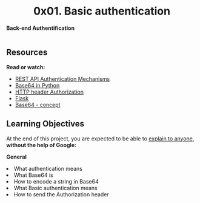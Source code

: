 <center><h1>0x01. Basic authentication</h1></center>

<b>Back-end  Authentification</b>

<img src="https://s3.amazonaws.com/alx-intranet.hbtn.io/uploads/medias/2020/5/6ccb363443a8f301bc2bc38d7a08e9650117de7c.png?X-Amz-Algorithm=AWS4-HMAC-SHA256&amp;X-Amz-Credential=AKIARDDGGGOUSBVO6H7D%2F20230307%2Fus-east-1%2Fs3%2Faws4_request&amp;X-Amz-Date=20230307T040946Z&amp;X-Amz-Expires=86400&amp;X-Amz-SignedHeaders=host&amp;X-Amz-Signature=b4acf43616b55e0afe7129a43a7698e73d4f24fda12cb416d606993e6f4abebd" alt="" loading="lazy" style="">

<h2>Resources</h2>

<p>
<b>Read or watch:</b>

<ul>
<li><a href="https://alx-intranet.hbtn.io/rltoken/ssg5umgsMk5jKM8WRHk2Ug">REST API Authentication Mechanisms</a></li>
<li><a href="https://alx-intranet.hbtn.io/rltoken/RpaPRyKx1rdHgRSUyuPfeg">Base64 in Python</a></li>
<li><a href="https://alx-intranet.hbtn.io/rltoken/WlARq8tQPUGQq5VphLKM4w">HTTP header Authorization</a></li>
<li><a href="https://alx-intranet.hbtn.io/rltoken/HG5WXgSja5kMa29fbMd9Aw">Flask</a></li>
<li><a href="https://alx-intranet.hbtn.io/rltoken/br6Rp4iMaOce6EAC-JQnOw">Base64 - concept</a></li>
</ul>
</p>

<h2>Learning Objectives</h2>

<p>
At the end of this project, you are expected to be able to <a href="https://alx-intranet.hbtn.io/rltoken/swiIZazfz7mspY1vjuy_Zg">explain to anyone</a>, <b>without the help of Google:</b>

<b>General</b>
<li>What authentication means</li>
<li>What Base64 is</li>
<li>How to encode a string in Base64</li>
<li>What Basic authentication means</li>
<li>How to send the Authorization header</li>
</ul>
</p>
